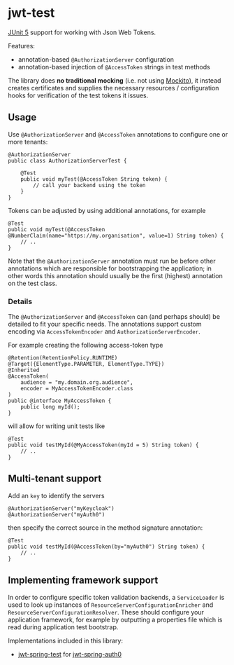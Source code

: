 
# jwt-test
[JUnit 5] support for working with Json Web Tokens.

Features:

 * annotation-based `@AuthorizationServer` configuration
 * annotation-based injection of `@AccessToken` strings in test methods

The library does __no traditional mocking__ (i.e. not using [Mockito]), it instead creates certificates and supplies the necessary resources / configuration hooks for verification of the test tokens it issues. 

## Usage
Use `@AuthorizationServer` and `@AccessToken` annotations to configure one or more tenants:

```
@AuthorizationServer
public class AuthorizationServerTest {

    @Test
    public void myTest(@AccessToken String token) {
        // call your backend using the token
    }
}
```

Tokens can be adjusted by using additional annotations, for example

```
@Test
public void myTest(@AccessToken @NumberClaim(name="https://my.organisation", value=1) String token) {
    // ..
}
```

Note that the `@AuthorizationServer` annotation must run be before other annotations which are responsible for bootstrapping the application; in other words this annotation should usually be the first (highest) annotation on the test class.

### Details
The `@AuthorizationServer` and `@AccessToken` can (and perhaps should) be detailed to fit your specific needs. The annotations support custom encoding via `AccessTokenEncoder` and `AuthorizationServerEncoder`. 

For example creating the following access-token type
```
@Retention(RetentionPolicy.RUNTIME)
@Target({ElementType.PARAMETER, ElementType.TYPE})
@Inherited
@AccessToken(
    audience = "my.domain.org.audience",
    encoder = MyAccessTokenEncoder.class
)
public @interface MyAccessToken {
    public long myId();
}
```

will allow for writing unit tests like

```
@Test
public void testMyId(@MyAccessToken(myId = 5) String token) {
    // ..
}
```

## Multi-tenant support
Add an `key` to identify the servers

```
@AuthorizationServer("myKeycloak")
@AuthorizationServer("myAuth0")
```

then specify the correct source in the method signature annotation:

```
@Test
public void testMyId(@AccessToken(by="myAuth0") String token) {
	// ..
}
```


## Implementing framework support
In order to configure specific token validation backends, a `ServiceLoader` is used to look up instances of `ResourceServerConfigurationEnricher` and `ResourceServerConfigurationResolver`. These should configure your application framework, for example by outputting a properties file which is read during application test bootstrap. 

Implementations included in this library:

 * [jwt-spring-test] for [jwt-spring-auth0]

[jwt-spring-test]: .../jwt-spring/jwt-spring-test
[jwt-spring-auth0]: ../jwt-spring/jwt-spring-auth0
[JUnit 5]: https://junit.org/junit5/
[Mockito]: https://site.mockito.org/

